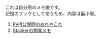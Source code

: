 これは自分用のメモ帳です。<br>
記憶のフックとして使うため、内容は最小限。

1. [PyPI公開時のあれやこれ](./pypi.md)
2. [Stackerの開発メモ](./stacker.md)